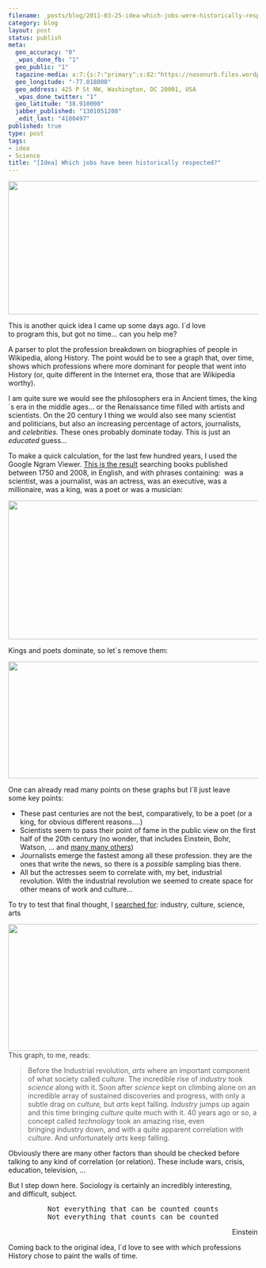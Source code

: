 ```yaml
--- 
filename: _posts/blog/2011-03-25-idea-which-jobs-were-historically-respected-in-history.md
category: blog
layout: post
status: publish
meta: 
  geo_accuracy: "0"
  _wpas_done_fb: "1"
  geo_public: "1"
  tagazine-media: a:7:{s:7:"primary";s:82:"https://nasonurb.files.wordpress.com/2011/03/screen-shot-2011-03-25-at-10-56-33.png";s:6:"images";a:5:{s:82:"https://nasonurb.files.wordpress.com/2011/03/screen-shot-2011-03-25-at-12-02-19.png";a:6:{s:8:"file_url";s:82:"https://nasonurb.files.wordpress.com/2011/03/screen-shot-2011-03-25-at-12-02-19.png";s:5:"width";s:3:"806";s:6:"height";s:3:"339";s:4:"type";s:5:"image";s:4:"area";s:6:"273234";s:9:"file_path";s:0:"";}s:82:"https://nasonurb.files.wordpress.com/2011/03/screen-shot-2011-03-25-at-10-56-33.png";a:6:{s:8:"file_url";s:82:"https://nasonurb.files.wordpress.com/2011/03/screen-shot-2011-03-25-at-10-56-33.png";s:5:"width";s:3:"914";s:6:"height";s:3:"400";s:4:"type";s:5:"image";s:4:"area";s:6:"365600";s:9:"file_path";s:0:"";}s:82:"https://nasonurb.files.wordpress.com/2011/03/screen-shot-2011-03-25-at-11-05-03.png";a:6:{s:8:"file_url";s:82:"https://nasonurb.files.wordpress.com/2011/03/screen-shot-2011-03-25-at-11-05-03.png";s:5:"width";s:3:"912";s:6:"height";s:3:"337";s:4:"type";s:5:"image";s:4:"area";s:6:"307344";s:9:"file_path";s:0:"";}s:83:"https://nasonurb.files.wordpress.com/2011/03/screen-shot-2011-03-25-at-11-25-492.png";a:6:{s:8:"file_url";s:83:"https://nasonurb.files.wordpress.com/2011/03/screen-shot-2011-03-25-at-11-25-492.png";s:5:"width";s:3:"914";s:6:"height";s:3:"347";s:4:"type";s:5:"image";s:4:"area";s:6:"317158";s:9:"file_path";s:0:"";}s:82:"https://nasonurb.files.wordpress.com/2011/03/screen-shot-2011-03-25-at-11-36-43.png";a:6:{s:8:"file_url";s:82:"https://nasonurb.files.wordpress.com/2011/03/screen-shot-2011-03-25-at-11-36-43.png";s:5:"width";s:3:"916";s:6:"height";s:3:"367";s:4:"type";s:5:"image";s:4:"area";s:6:"336172";s:9:"file_path";s:0:"";}}s:6:"videos";a:0:{}s:11:"image_count";s:1:"5";s:6:"author";s:7:"4180497";s:7:"blog_id";s:7:"8438084";s:9:"mod_stamp";s:19:"2011-03-28 13:09:02";}
  geo_longitude: "-77.018000"
  geo_address: 425 P St NW, Washington, DC 20001, USA
  _wpas_done_twitter: "1"
  geo_latitude: "38.910000"
  jabber_published: "1301051208"
  _edit_last: "4180497"
published: true
type: post
tags: 
- idea
- Science
title: "[Idea] Which jobs have been historically respected?"
---
```

<p style="text-align:center;"><a href="https://nasonurb.files.wordpress.com/2011/03/screen-shot-2011-03-25-at-12-02-19.png"><img class="aligncenter size-full wp-image-1891" title="Screen shot 2011-03-25 at 12.02.19" src="https://nasonurb.files.wordpress.com/2011/03/screen-shot-2011-03-25-at-12-02-19.png" alt="" width="640" height="269" /></a></p>
This is another quick idea I came up some days ago. I´d love to program this, but got no time... can you help me?

A parser to plot the profession breakdown on biographies of people in Wikipedia, along History. The point would be to see a graph that, over time, shows which professions where more dominant for people that went into History (or, quite different in the Internet era, those that are Wikipedia worthy).

<!--more-->I am quite sure we would see the philosophers era in Ancient times, the king´s era in the middle ages... or the Renaissance time filled with artists and scientists. On the 20 century I thing we would also see many scientist and politicians, but also an increasing percentage of actors, journalists, and <em>celebrities. </em>These ones probably dominate today. This is just an <em>educated </em>guess...

To make a quick calculation, for the last few hundred years, I used the Google Ngram Viewer. <a href="https://bsan.eu/gKWaxW">This is the result</a> searching books published between 1750 and 2008, in English, and with phrases containing:  was a scientist, was a journalist, was an actress, was an executive, was a millionaire, was a king, was a poet or was a musician:

<a href="https://nasonurb.files.wordpress.com/2011/03/screen-shot-2011-03-25-at-10-56-33.png"><img class="aligncenter size-full wp-image-1885" title="Screen shot 2011-03-25 at 10.56.33" src="https://nasonurb.files.wordpress.com/2011/03/screen-shot-2011-03-25-at-10-56-33.png" alt="" width="640" height="280" /></a>

Kings and poets dominate, so let´s remove them:

<a href="https://nasonurb.files.wordpress.com/2011/03/screen-shot-2011-03-25-at-11-05-03.png"><img class="aligncenter size-full wp-image-1886" title="Screen shot 2011-03-25 at 11.05.03" src="https://nasonurb.files.wordpress.com/2011/03/screen-shot-2011-03-25-at-11-05-03.png" alt="" width="640" height="236" /></a>

One can already read many points on these graphs but I´ll just leave some key points:
<ul>
	<li>These past centuries are not the best, comparatively, to be a poet (or a king, for obvious different reasons....)</li>
	<li>Scientists seem to pass their point of fame in the public view on the first half of the 20th century (no wonder, that includes Einstein, Bohr, Watson, ... and <a href="https://en.wikipedia.org/wiki/Timeline_of_scientific_discoveries#20th_century">many many others</a>)</li>
	<li>Journalists emerge the fastest among all these profession. they are the ones that write the news, so there is a <em>possible</em> sampling bias there.</li>
	<li>All but the actresses seem to correlate with, my bet, industrial revolution. With the industrial revolution we seemed to create space for other means of work and culture...</li>
</ul>
To try to test that final thought, I <a href="https://ngrams.googlelabs.com/graph?content=industry%2Cculture%2Cscience%2Carts%2Ctechnology&amp;year_start=1750&amp;year_end=2008&amp;corpus=0&amp;smoothing=5">searched for</a>: industry, culture, science, arts

<a href="https://nasonurb.files.wordpress.com/2011/03/screen-shot-2011-03-25-at-11-25-492.png"></a><a href="https://nasonurb.files.wordpress.com/2011/03/screen-shot-2011-03-25-at-11-36-43.png"><img class="aligncenter size-full wp-image-1890" title="Screen shot 2011-03-25 at 11.36.43" src="https://nasonurb.files.wordpress.com/2011/03/screen-shot-2011-03-25-at-11-36-43.png" alt="" width="640" height="256" /></a>
<span style="color:#444444;">This graph, to me, reads:</span>
<blockquote>Before the Industrial revolution, <em>arts</em> where an important component of what society called <em>culture</em>. The incredible rise of <em>industry</em> took <em>science</em> along with it. Soon after <em>science</em> kept on climbing alone on an incredible array of sustained discoveries and progress, with only a subtle drag on <em>culture, </em>but <em>arts</em> kept falling<em>. Industry</em> jumps up again and this time bringing <em>culture</em> quite much with it. 40 years ago or so, a concept called <em>technology</em> took an amazing rise, even bringing industry down, and with a quite apparent correlation with <em>culture</em>. And unfortunately <em>arts </em>keep falling.</blockquote>
Obviously there are many other factors than should be checked before talking to any kind of correlation (or relation). These include wars, crisis, education, television, ...

But I step down here. Sociology is certainly an incredibly interesting, and difficult, subject.
<pre style="text-align:center;">Not everything that can be counted counts
Not everything that counts can be counted</pre>
<p style="text-align:right;">Einstein</p>
Coming back to the original idea, I´d love to see with which professions History chose to paint the walls of time.
